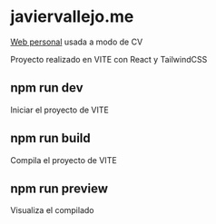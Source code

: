 # javiervallejo.me

[Web personal](https://javiervallejo.me/) usada a modo de CV

Proyecto realizado en VITE con React y TailwindCSS

## npm run dev
Iniciar el proyecto de VITE

## npm run build
Compila el proyecto de VITE

## npm run preview
Visualiza el compilado
